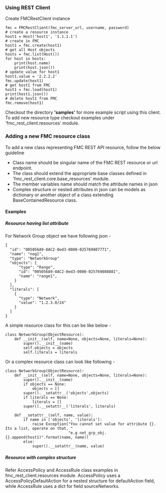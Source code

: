 ### Using REST Client
Create FMCRestClient instance
```
fmc = FMCRestClient(fmc_server_url, username, password)
# create a resource instance
host1 = Host('host1', '1.1.1.1')
# create in FMC
host1 = fmc.create(host1)
# get all Host objects
hosts = fmc.list(Host())
for host in hosts:
    print(host.name)
    print(host.json())
# update value for host1
host1.value = '2.2.2.2'
fmc.update(host1)
# get host1 from FMC
host1 = fmc.load(host1)
print(host1.json())
# delete host1 from FMC
fmc.remove(host1)
```

Checkout the directory **'samples'** for more example script using this client.
To add new resource type checkout examples under 'fmc_rest_client.resources' module.

### Adding a new FMC resource class
To add a new class representing FMC REST API resource, follow the below guideline
 * Class name should be singular name of the FMC REST resource or url endpoint.
 * The class should extend the appropriate base classes defined in 'fmc_rest_client.core.base_resources' module.
 * The member variables name should match the attribute names in json
 * Complex structure or nested attributes in json can be models as dictionary or another object of a class extending BaseContainedResource class.

#### Examples <br>
##### Resource having list attribute
For Network Group object we have following json -
```
{
  "id": "005056A9-0AC2-0ed3-0000-025769807771",
  "name": "nog1",
  "type": "NetworkGroup"
  "objects": {
      "type": "Range",
      "id": "005056A9-0AC2-0ed3-0000-025769808881",
      "name": "range1",
    }
  ],
  "literals": [
    {
      "type": "Network",
      "value": "1.2.3.0/24"
    }
  ]
}

```
A simple resource class for this can be like below -
```
class NetworkGroup(ObjectResource):
    def __init__(self, name=None, objects=None, literals=None):
        super().__init__(name)
        self.objects = objects
        self.literals = literals
```
Or a complex resource class can look like following -
```
class NetworkGroup(ObjectResource):
    def __init__(self, name=None, objects=None, literals=None):
        super().__init__(name)
        if objects == None:
            objects = []
        super().__setattr__('objects',objects)
        if literals == None:
            literals = []
        super().__setattr__('literals', literals)

    def __setattr__(self, name, value):
        if name in ['objects', 'literals']:
            raise Exception("You cannot set value for attribute {}. Its a list, operate on that, "
                            "e.g net_grp_obj.{}.append(host1)".format(name, name))
        else:
            super().__setattr__(name, value)
```
##### Resource with complex structure
Refer AccessPolicy and AccessRule class examples in fmc_rest_client.resources module.
AccessPolicy uses a AccessPolicyDefaultAction for a nested structure for defaultAction field, while AccessRule
uses a dict for field sourceNetworks.